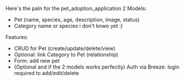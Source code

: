 Here's the paln for the pet_adoption_application
2 Models:

-   Pet (name, species, age, description, image, status)
-   Category name or species i don't knwo yet :)

Features:

-   CRUD for Pet (create/update/delete/view)
-   Optional: link Category to Pet (relationship)
-   Form: add new pet
-   (Optional and if the 2 models works perfectly) Auth via Breeze: login required to add/edit/delete
